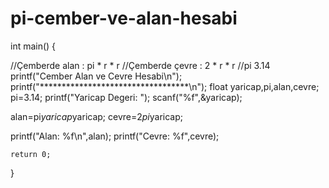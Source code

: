 # pi-cember-ve-alan-hesabi

int main() {
	
//Çemberde alan : pi * r * r
//Çemberde çevre : 2 * r * r
//pi 3.14
printf("Cember Alan ve Cevre Hesabi\n");
printf("**********************************\n");	
float yaricap,pi,alan,cevre;
pi=3.14;
printf("Yaricap Degeri: ");
scanf("%f",&yaricap);

alan=pi*yaricap*yaricap;
cevre=2*pi*yaricap;

printf("Alan: %f\n",alan);
printf("Cevre: %f",cevre);


	return 0;
}
